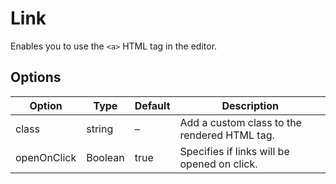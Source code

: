 # Link
Enables you to use the `<a>` HTML tag in the editor.

## Options
| Option | Type | Default | Description |
| ------ | ---- | ------- | ----------- |
| class | string | – | Add a custom class to the rendered HTML tag. |
| openOnClick | Boolean | true | Specifies if links will be opened on click. |
